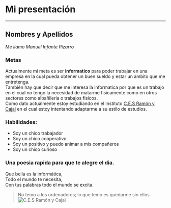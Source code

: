 # Mi presentación

---

## Nombres y Apellidos
_Me llamo Manuel Infante Pizarro_

### Metas
Actualmente mi meta es ser **informatico** para poder trabajar en una empresa en la cual pueda obtener un buen sueldo y estar un ambito que me entretenga.  
También hay que decir que me interesa la informatica por que es un trabajo en el cual no tengo la necesidad de matarme fisicamente como en otros sectores como albañileria o trabajos fisicos.  
Como dato actualmente estoy estudiando en el Instituto [C.E.S Ramón y Cajal](https://ramonycajal.net) en el cual estoy intentando adaptarme a su estilo de estudios.

### Habilidades: 
* Soy un chico trabajador
* Soy un chico cooperativo
* Soy un positivo y puedo animar a mis compañeros
* Soy un chico curioso

### Una poesia rapida para que te alegre el dia.
Que bella es la informática,  
Todo el mundo te necesita,  
Con tus palabras todo el mundo se excita.

> No temo a los ordenadores; lo que temo es quedarme sin ellos
![C.E.S Ramón y Cajal](https://github.com/Manu12313/Examen/assets/146205510/3300af8b-16b9-4f23-8406-2a4d2d9bd882)
